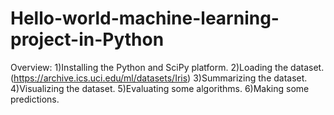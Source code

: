 # Hello-world-machine-learning-project-in-Python
Overview:
        1)Installing the Python and SciPy platform.
        2)Loading the dataset. (https://archive.ics.uci.edu/ml/datasets/Iris)
        3)Summarizing the dataset.
        4)Visualizing the dataset.
        5)Evaluating some algorithms.
        6)Making some predictions.
